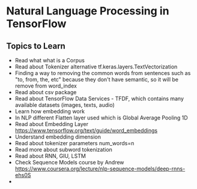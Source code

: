 # Natural Language Processing in TensorFlow


## Topics to Learn

- Read what what is a Corpus
- Read about Tokenizer alternative tf.keras.layers.TextVectorization
- Finding a way to removing the common words from sentences such as "to, from, the, etc" because they don't have semantic, so it will be remove from word_index
- Read about csv package
- Read about TensorFlow Data Services - TFDF, which contains many available datasets (images, texts, audio)
- Learn how embedding work
- In NLP different Flatten layer used which is Global Average Pooling 1D
- Read about Embedding Layer https://www.tensorflow.org/text/guide/word_embeddings
- Understand embedding dimension
- Read about tokenizer parameters num_words=n
- Read more about subword tokenization
- Read about RNN, GIU, LSTM
- Check Sequence Models course by Andrew https://www.coursera.org/lecture/nlp-sequence-models/deep-rnns-ehs0S
- 